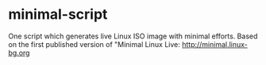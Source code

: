 # minimal-script
One script which generates live Linux ISO image with minimal efforts. Based on the first published version of "Minimal Linux Live: http://minimal.linux-bg.org
